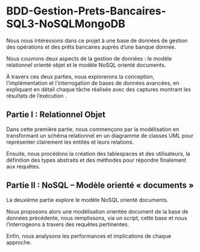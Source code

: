# BDD-Gestion-Prets-Bancaires-SQL3-NoSQLMongoDB

Nous nous intéressons dans ce projet à une base de données de gestion des opérations et des prêts bancaires auprès d’une banque donnée. 

Nous couvrons deux aspects de la gestion de données : le modèle relationnel orienté objet et le modèle NoSQL orienté documents. 

À travers ces deux parties, nous explorerons la conception, l'implémentation et l'interrogation de bases de données avancées, en expliquant en détail chaque tâche réalisée avec des captures montrant les résultats de l’exécution .

## Partie I : Relationnel Objet

Dans cette première partie, nous commençons par la modélisation en transformant un schéma relationnel en un diagramme de classes UML pour représenter clairement les entités et leurs relations. 

Ensuite, nous procédons la création des tablespaces et des utilisateurs, la définition des types abstraits et des méthodes pour répondre finalement aux requêtes.

## Partie II : NoSQL – Modèle orienté « documents »

La deuxième partie explore le modèle NoSQL orienté documents.

Nous proposons alors une modélisation orientée document de la base de données précédente, nous remplissons, via un script, cette base et nous l’interrogeons à travers des requêtes pertinentes. 

Enfin, nous analysons les performances et implications de chaque approche. 
